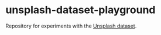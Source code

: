 # unsplash-dataset-playground

Repository for experiments with the [Unsplash dataset](https://unsplash.com/data).
